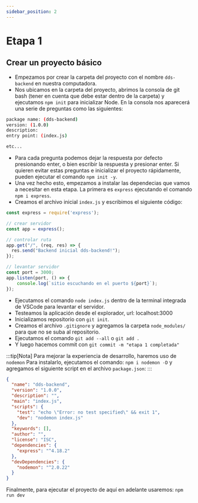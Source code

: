 ```yaml
---
sidebar_position: 2
---
```


# Etapa 1

## Crear un proyecto básico

- Empezamos por crear la carpeta del proyecto con el nombre `dds-backend` en nuestra computadora.
- Nos ubicamos en la carpeta del proyecto, abrimos la consola de git bash (tener en cuenta que debe estar dentro de la carpeta) y ejecutamos `npm init` para inicializar Node. En la consola nos aparecerá una serie de preguntas como las siguientes:

```bash
package name: (dds-backend)
version: (1.0.0)
description:
entry point: (index.js)

etc...
```

- Para cada pregunta podemos dejar la respuesta por defecto presionando enter, o bien escribir la respuesta y presionar enter. Si quieren evitar estas preguntas e inicializar el proyecto rápidamente, pueden ejecutar el comando `npm init -y`.
- Una vez hecho esto, empezamos a instalar las dependecias que vamos a necesitar en esta etapa. La primera es `express` ejecutando el comando `npm i express`.
- Creamos el archivo inicial `index.js` y escribimos el siguiente código:

```javascript title="index.js"
const express = require('express');

// crear servidor
const app = express();

// controlar ruta
app.get("/", (req, res) => {
  res.send("Backend inicial dds-backend!");
});

// levantar servidor
const port = 3000;
app.listen(port, () => {
    console.log(`sitio escuchando en el puerto ${port}`);
});
```

- Ejecutamos el comando `node index.js` dentro de la terminal integrada de VSCode para levantar el servidor.
- Testeamos la aplicación desde el explorador, url: localhost:3000
- Inicializamos repositorio con `git init`.
- Creamos el archivo `.gitignore` y agregamos la carpeta `node_modules/` para que no se suba al repositorio.
- Ejecutamos el comando `git add --all` o `git add .`
- Y luego hacemos commit con `git commit -m "etapa 1 completada"`

:::tip[Nota] 
Para mejorar la experiencia de desarrollo, haremos uso de `nodemon` Para instalarlo, ejecutamos el comando: `npm i nodemon -D` y agregamos el siguiente script en el archivo `package.json`:
:::

```json title="package.json"
{
  "name": "dds-backend",
  "version": "1.0.0",
  "description": "",
  "main": "index.js",
  "scripts": {
    "test": "echo \"Error: no test specified\" && exit 1",
    "dev": "nodemon index.js"
  },
  "keywords": [],
  "author": "",
  "license": "ISC",
  "dependencies": {
    "express": "^4.18.2"
  },
  "devDependencies": {
    "nodemon": "^2.0.22"
  }
}
```
Finalmente, para ejecutar el proyecto de aquí en adelante usaremos: `npm run dev`